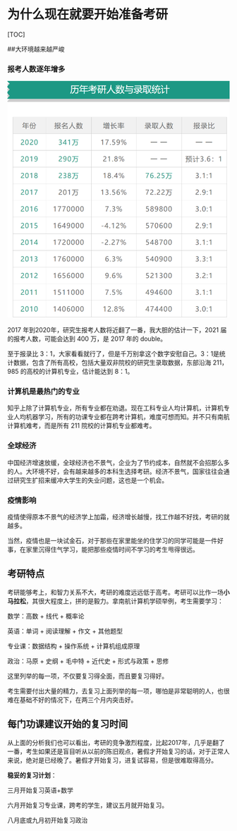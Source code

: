 # 为什么现在就要开始准备考研

[TOC]

##大环境越来越严峻

### 报考人数逐年增多

![历年报考人数](assets/1585203703558.png)

2017 年到2020年，研究生报考人数将近翻了一番，我大胆的估计一下，2021 届的报考人数，可能会达到 400 万，是 2017 年的 double。

至于报录比 3：1，大家看看就行了，但是千万别拿这个数字安慰自己。3：1是统计数据，包含了所有高校，包括大量双非院校的研究生录取数据，东部沿海 211，985 的高校的计算机专业，估计能达到 8：1。

### 计算机是最热门的专业

知乎上除了计算机专业，所有专业都在劝退。现在工科专业人均计算机，计算机专业人均机器学习，所有的功课专业都在跨考计算机，难度可想而知。并不只有南航计算机难考，而是所有 211 院校的计算机专业都难考。

### 全球经济

中国经济增速放缓，全球经济也不景气，企业为了节约成本，自然就不会招那么多的人。大环境不好，会有越来越多的本科生选择考研。经济不景气，国家往往会通过研究生扩招来缓冲大学生的失业问题，这也是一个机会。

### 疫情影响

疫情使得原本不景气的经济学上加霜，经济增长越慢，找工作越不好找，考研的就越多。

当然，疫情也是一块试金石，对于那些在家里能坐的住学习的同学可能是一件好事，在家里沉得住气学习，能把那些疫情时间不学习的考生甩得很远。

## 考研特点

考研能够考上，和智力关系不大，考研的难度远远低于高考。考研可以比作一场**小马拉松**，其很大程度上，拼的是毅力。拿南航计算机学硕举例，考生需要学习：

数学：高数 + 线代 + 概率论

英语：单词 + 阅读理解 + 作文 + 其他题型

专业课：数据结构 + 操作系统 + 计算机组成原理

政治：马原 + 史纲 + 毛中特 + 近代史 + 形式与政策 + 思修

这里列举的每一项，不仅要复习得全面，而且要复习得好。

考生需要付出大量的精力，去复习上面列举的每一项，哪怕是非常聪明的人，也很难在基础不好的情况下，在两三个月内突击好。

## 每门功课建议开始的复习时间

从上面的分析我们也可以看出，考研的竞争激烈程度，比起2017年，几乎是翻了一番，考生如果还是盲目听从以前的陈旧观点，暑假才开始复习的话，对于正常人来说，绝对是已经晚了。暑假才开始复习，进复试容易，但是很难取得高分。

**稳妥的复习计划**：

三月开始复习英语+数学

六月开始复习专业课，跨考的学生，建议五月就开始复习。

八月底或九月初开始复习政治







